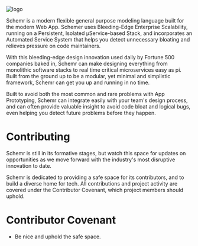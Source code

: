 ![logo](https://i.imgur.com/Jl4O2sm.png)

Schemr is a modern flexible general purpose modeling language built for
the modern Web App. Schemer uses Bleeding-Edge Enterprise Scalability,
running on a Persistent, Isolated µService-based Stack, and incorporates an Automated
Service System that helps you detect unnecessary bloating and relieves pressure on
code maintainers.

With this bleeding-edge design innovation used daily by Fortune 500 companies
baked in, Schemr can make designing everything from monolithic software stacks to
real time critical microservices easy as pi. Built from the ground up to be a modular,
yet minimal and simplistic framework, Schemr can get you up and running in no time.

Built to avoid both the most common and rare problems with App Prototyping,
Schemr can integrate easily with your team's design process, and can often provide
valuable insight to avoid code bloat and logical bugs, even helping you detect
future problems before they happen.

# Contributing
Schemr is still in its formative stages, but watch this space for updates on
opportunities as we move forward with the industry's most disruptive innovation
to date.

Schemr is dedicated to providing a safe space for its contributors, and to
build a diverse home for tech. All contributions and project activity are
covered under the Contributor Covenant, which project members should uphold.

# Contributor Covenant

- Be nice and uphold the safe space.

